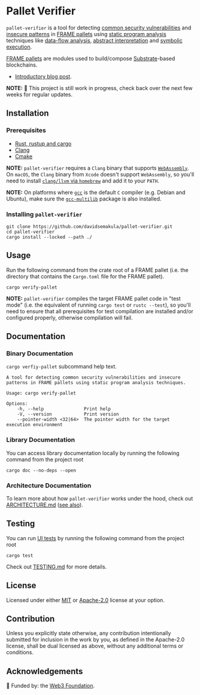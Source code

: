 # Pallet Verifier

`pallet-verifier` is a tool for detecting [common security vulnerabilities][vulnerabilities] and [insecure patterns] in
[FRAME pallets][FRAME] using [static program analysis][static-analysis] techniques like [data-flow analysis][data-flow],
[abstract interpretation][abs-int] and [symbolic execution][symbex].

[FRAME pallets][FRAME] are modules used to build/compose [Substrate]-based blockchains.

- [Introductory blog post][blog-intro].

[FRAME]: https://docs.substrate.io/learn/runtime-development/#frame
[Substrate]: https://docs.substrate.io/
[vulnerabilities]: https://secure-contracts.com/not-so-smart-contracts/substrate/
[insecure patterns]: https://docs.substrate.io/build/troubleshoot-your-code/#unsafe-or-insecure-patterns
[static-analysis]: https://en.wikipedia.org/wiki/Static_program_analysis
[data-flow]: https://en.wikipedia.org/wiki/Data-flow_analysis
[abs-int]: https://en.wikipedia.org/wiki/Abstract_interpretation
[symbex]: https://en.wikipedia.org/wiki/Symbolic_execution
[blog-intro]: https://davidsemakula.com/blog/introducing-pallet-verifier

**NOTE:** 🚧 This project is still work in progress, check back over the next few weeks for regular updates.

## Installation

### Prerequisites

- [Rust, rustup and cargo](https://doc.rust-lang.org/book/ch01-01-installation.html)
- [Clang](https://clang.llvm.org/get_started.html)
- [Cmake](https://cmake.org/download/)

**NOTE:** `pallet-verifier` requires a `Clang` binary that supports [`WebAssembly`](https://webassembly.org/).
On `macOS`, the `Clang` binary from `Xcode` doesn't support `WebAssembly`, so you'll need to install 
[`clang/llvm` via `homebrew`](https://formulae.brew.sh/formula/llvm) and add it to your `PATH`.

**NOTE:** On platforms where [`gcc`](https://gcc.gnu.org/) is the default `C` compiler (e.g. Debian and Ubuntu), 
make sure the [`gcc-multilib`](https://packages.debian.org/sid/gcc-multilib) package is also installed.

### Installing `pallet-verifier`

```shell
git clone https://github.com/davidsemakula/pallet-verifier.git
cd pallet-verifier
cargo install --locked --path ./
```

## Usage

Run the following command from the crate root of a FRAME pallet
(i.e. the directory that contains the `Cargo.toml` file for the FRAME pallet).

```shell
cargo verify-pallet
```

**NOTE:** `pallet-verifier` compiles the target FRAME pallet code in "test mode" (i.e. the equivalent of running 
`cargo test` or `rustc --test`), so you'll need to ensure that all prerequisites for test compilation 
are installed and/or configured properly, otherwise compilation will fail.

## Documentation

### Binary Documentation

`cargo verfiy-pallet` subcommand help text.

```console
A tool for detecting common security vulnerabilities and insecure patterns in FRAME pallets using static program analysis techniques.

Usage: cargo verify-pallet

Options:
    -h, --help               Print help
    -V, --version            Print version
    --pointer-width <32|64>  The pointer width for the target execution environment
```

### Library Documentation

You can access library documentation locally by running the following command from the project root

```shell
cargo doc --no-deps --open
```

### Architecture Documentation

To learn more about how `pallet-verifier` works under the hood, check out [ARCHITECTURE.md](/ARCHITECTURE.md) ([see also][blog-intro]).

## Testing

You can run [UI tests](https://rustc-dev-guide.rust-lang.org/tests/ui.html) by running the following command from the project root

```shell
cargo test
```

Check out [TESTING.md](/TESTING.md) for more details.

## License

Licensed under either [MIT](/LICENSE-MIT) or [Apache-2.0](/LICENSE-APACHE) license at your option.

## Contribution

Unless you explicitly state otherwise, any contribution intentionally submitted
for inclusion in the work by you, as defined in the Apache-2.0 license, shall be
dual licensed as above, without any additional terms or conditions.

## Acknowledgements

🌱 Funded by: the [Web3 Foundation](https://web3.foundation/).